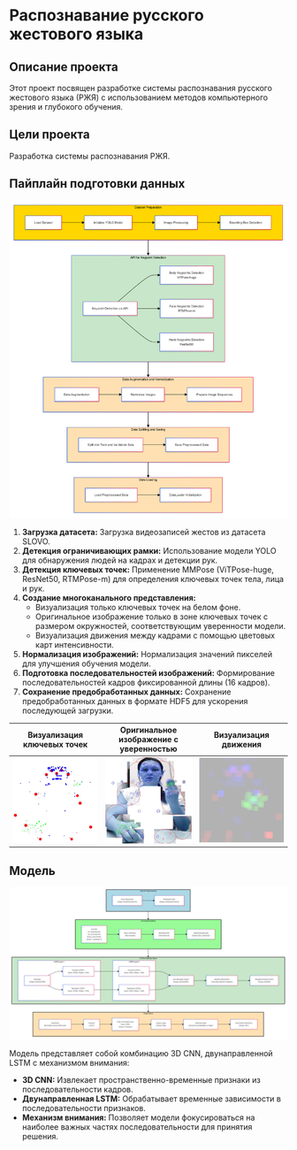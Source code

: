 # Распознавание русского жестового языка

## Описание проекта

Этот проект посвящен разработке системы распознавания русского жестового языка (РЖЯ) с использованием методов компьютерного зрения и глубокого обучения.  

## Цели проекта

Разработка системы распознавания РЖЯ.

## Пайплайн подготовки данных

![Пайплайн подготовки данных](d2.png)

1. **Загрузка датасета:** Загрузка видеозаписей жестов из датасета SLOVO.
2. **Детекция ограничивающих рамки:** Использование модели YOLO для обнаружения людей на кадрах и детекции рук.
3. **Детекция ключевых точек:** Применение MMPose (ViTPose-huge, ResNet50, RTMPose-m) для определения ключевых точек тела, лица и рук.
4. **Создание многоканального представления:**
    - Визуализация только ключевых точек на белом фоне.
    - Оригинальное изображение только в зоне ключевых точек с размером окружностей, соответствующим уверенности модели.
    - Визуализация движения между кадрами с помощью цветовых карт интенсивности.
6. **Нормализация изображений:** Нормализация значений пикселей для улучшения обучения модели.
7. **Подготовка последовательностей изображений:** Формирование последовательностей кадров фиксированной длины (16 кадров).
9. **Сохранение предобработанных данных:** Сохранение предобработанных данных в формате HDF5 для ускорения последующей загрузки.

| Визуализация ключевых точек | Оригинальное изображение с уверенностью | Визуализация движения |
|---|---|---|
| ![Визуализация только ключевых точек на белом фоне](hand_2.jpg) | ![Оригинальное изображение только в зоне ключевых точек с размером окружностей, соответствующим уверенности модели](hand_1.jpg) | ![Визуализация движения между кадрами с помощью цветовых карт интенсивности](hand_4.jpg) |

## Модель

![Архитектура модели](d1.png)

Модель представляет собой комбинацию 3D CNN, двунаправленной LSTM с механизмом внимания:

- **3D CNN:** Извлекает пространственно-временные признаки из последовательности кадров.
- **Двунаправленная LSTM:**  Обрабатывает временные зависимости в последовательности признаков.
- **Механизм внимания:**  Позволяет модели фокусироваться на наиболее важных частях последовательности для принятия решения.